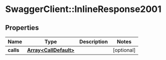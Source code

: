 # SwaggerClient::InlineResponse2001

## Properties
Name | Type | Description | Notes
------------ | ------------- | ------------- | -------------
**calls** | [**Array&lt;CallDefault&gt;**](CallDefault.md) |  | [optional] 


